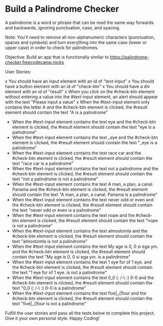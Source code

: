 # Build a Palindrome Checker

A palindrome is a word or phrase that can be read the same way forwards and backwards, ignoring punctuation, case, and spacing.

Note: You'll need to remove all non-alphanumeric characters (punctuation, spaces and symbols) and turn everything into the same case (lower or upper case) in order to check for palindromes.

Objective: Build an app that is functionally similar to https://palindrome-checker.freecodecamp.rocks

User Stories:

x You should have an input element with an id of "text-input"
x You should have a button element with an id of "check-btn"
x You should have a div element with an id of "result"
x When you click on the #check-btn element without entering a value into the #text-input element, an alert should appear with the text "Please input a value"
x When the #text-input element only contains the letter A and the #check-btn element is clicked, the #result element should contain the text "A is a palindrome"
- When the #text-input element contains the text eye and the #check-btn element is clicked, the #result element should contain the text "eye is a palindrome"
- When the #text-input element contains the text _eye and the #check-btn element is clicked, the #result element should contain the text "_eye is a palindrome"
- When the #text-input element contains the text race car and the #check-btn element is clicked, the #result element should contain the text "race car is a palindrome"
- When the #text-input element contains the text not a palindrome and the #check-btn element is clicked, the #result element should contain the text "not a palindrome is not a palindrome"
- When the #test-input element contains the text A man, a plan, a canal. Panama and the #check-btn element is clicked, the #result element should contain the text "A man, a plan, a canal. Panama is a palindrome"
- When the #text-input element contains the text never odd or even and the #check-btn element is clicked, the #result element should contain the text "never odd or even is a palindrome"
- When the #text-input element contains the text nope and the #check-btn element is clicked, the #result element should contain the text "nope is not a palindrome"
- When the #text-input element contains the text almostomla and the #check-btn element is clicked, the #result element should contain the text "almostomla is not a palindrome"
- When the #text-input element contains the text My age is 0, 0 si ega ym. and the #check-btn element is clicked, the #result element should contain the text "My age is 0, 0 si ega ym. is a palindrome"
- When the #text-input element contains the text 1 eye for of 1 eye. and the #check-btn element is clicked, the #result element should contain the text "1 eye for of 1 eye. is not a palindrome"
- When the #text-input element contains the text 0_0 (: /-\ :) 0-0 and the #check-btn element is clicked, the #result element should contain the text "0_0 (: /-\ :) 0-0 is a palindrome"
- When the #text-input element contains the text five|\_/|four and the #check-btn element is clicked, the #result element should contain the text "five|\_/|four is not a palindrome"

Fulfill the user stories and pass all the tests below to complete this project. Give it your own personal style. Happy Coding!